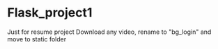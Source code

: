 # Flask_project1
Just for resume project
Download any video, rename to "bg_login" and move to static folder
